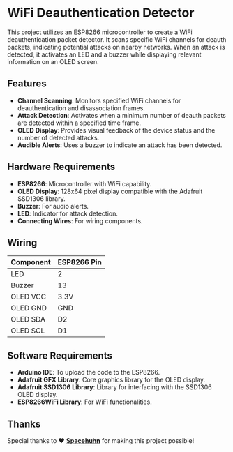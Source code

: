 # WiFi Deauthentication Detector

This project utilizes an ESP8266 microcontroller to create a WiFi deauthentication packet detector. It scans specific WiFi channels for deauth packets, indicating potential attacks on nearby networks. When an attack is detected, it activates an LED and a buzzer while displaying relevant information on an OLED screen.

## Features

- **Channel Scanning**: Monitors specified WiFi channels for deauthentication and disassociation frames.
- **Attack Detection**: Activates when a minimum number of deauth packets are detected within a specified time frame.
- **OLED Display**: Provides visual feedback of the device status and the number of detected attacks.
- **Audible Alerts**: Uses a buzzer to indicate an attack has been detected.

## Hardware Requirements

- **ESP8266**: Microcontroller with WiFi capability.
- **OLED Display**: 128x64 pixel display compatible with the Adafruit SSD1306 library.
- **Buzzer**: For audio alerts.
- **LED**: Indicator for attack detection.
- **Connecting Wires**: For wiring components.

## Wiring

| Component       | ESP8266 Pin |
|------------------|-------------|
| LED              | 2           |
| Buzzer           | 13          |
| OLED VCC         | 3.3V        |
| OLED GND         | GND         |
| OLED SDA         | D2          |
| OLED SCL         | D1          |

## Software Requirements

- **Arduino IDE**: To upload the code to the ESP8266.
- **Adafruit GFX Library**: Core graphics library for the OLED display.
- **Adafruit SSD1306 Library**: Library for interfacing with the SSD1306 OLED display.
- **ESP8266WiFi Library**: For WiFi functionalities.

## Thanks

Special thanks to ❤ **[Spacehuhn](https://github.com/SpacehuhnTech)** for making this project possible!


